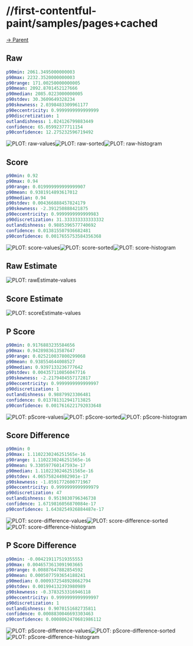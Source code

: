 
# //first-contentful-paint/samples/pages+cached

[→ Parent](../..)


## Raw


```yaml
p90min: 2061.3495000000003
p90max: 2232.3520000000003
p90range: 171.00250000000005
p90mean: 2092.8701452127666
p90median: 2085.0223000000005
p90stdev: 30.3609649328234
p90skewness: 2.0398483309961177
p90eccentricity: 0.9999999999999999
p90discretization: 1
outlandishness: 1.024126799883449
confidence: 65.05992377711154
p90confidence: 12.275232596719492

```

![PLOT: raw-values](./raw/values.svg)![PLOT: raw-sorted](./raw/sorted.svg)![PLOT: raw-histogram](./raw/histogram.svg)
## Score


```yaml
p90min: 0.92
p90max: 0.94
p90range: 0.019999999999999907
p90mean: 0.9381914893617012
p90median: 0.94
p90stdev: 0.004366888457824179
p90skewness: -2.391250888421875
p90eccentricity: 0.9999999999999983
p90discretization: 31.333333333333332
outlandishness: 0.9885396577740692
confidence: 0.013815507936682481
p90confidence: 0.0017655753584356368

```

![PLOT: score-values](./score/values.svg)![PLOT: score-sorted](./score/sorted.svg)![PLOT: score-histogram](./score/histogram.svg)
## Raw Estimate

![PLOT: rawEstimate-values](./rawEstimate/values.svg)
## Score Estimate

![PLOT: scoreEstimate-values](./scoreEstimate/values.svg)
## P Score


```yaml
p90min: 0.9176883235584656
p90max: 0.9428983613587647
p90range: 0.025210037800299068
p90mean: 0.938554644008527
p90median: 0.9397133236777642
p90stdev: 0.004357110856047716
p90skewness: -2.2179404557172817
p90eccentricity: 0.9999999999999997
p90discretization: 1
outlandishness: 0.98879923306481
confidence: 0.013781312941713825
p90confidence: 0.0017616221792033648

```

![PLOT: pScore-values](./pScore/values.svg)![PLOT: pScore-sorted](./pScore/sorted.svg)![PLOT: pScore-histogram](./pScore/histogram.svg)
## Score Difference


```yaml
p90min: 0
p90max: 1.1102230246251565e-16
p90range: 1.1102230246251565e-16
p90mean: 9.330597760147593e-17
p90median: 1.1102230246251565e-16
p90stdev: 4.065758244982901e-17
p90skewness: -1.8591772600771967
p90eccentricity: 0.9999999999999979
p90discretization: 47
outlandishness: 0.9519830796346738
confidence: 1.6719816056870084e-17
p90confidence: 1.6438254926884487e-17

```

![PLOT: score-difference-values](./score-difference/values.svg)![PLOT: score-difference-sorted](./score-difference/sorted.svg)![PLOT: score-difference-histogram](./score-difference/histogram.svg)
## P Score Difference


```yaml
p90min: -0.004219117519355553
p90max: 0.0046573613091903665
p90range: 0.00887647882854592
p90mean: 0.0005077593654188241
p90median: 0.0009372548928662794
p90stdev: 0.001994132393980989
p90skewness: -0.3783253316946118
p90eccentricity: 0.9999999999999997
p90discretization: 1
outlandishness: 0.9070151682735811
confidence: 0.0008830046693303463
p90confidence: 0.0008062470681986112

```

![PLOT: pScore-difference-values](./pScore-difference/values.svg)![PLOT: pScore-difference-sorted](./pScore-difference/sorted.svg)![PLOT: pScore-difference-histogram](./pScore-difference/histogram.svg)